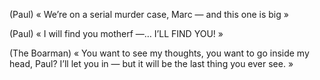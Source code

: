 
(Paul) « We’re on a serial murder case, Marc — and this one is big »

(Paul) « I will find you motherf —… I’LL FIND YOU! »

(The Boarman) « You want to see my thoughts, you want to go inside my head, Paul? I’ll let you in — but it will be the last thing you ever see. »

